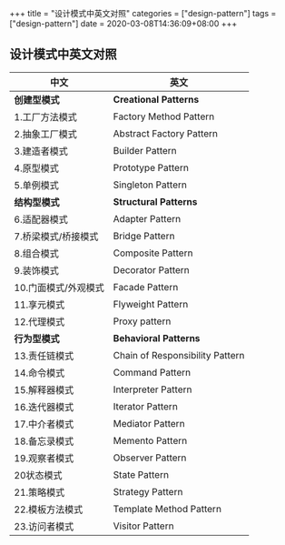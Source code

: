 +++
title = "设计模式中英文对照"
categories = ["design-pattern"]
tags = ["design-pattern"]
date = 2020-03-08T14:36:09+08:00
+++

## 设计模式中英文对照


中文|	英文
--- | ---
**创建型模式** | **Creational Patterns**
1.工厂方法模式|	Factory Method Pattern
2.抽象工厂模式|	Abstract Factory Pattern
3.建造者模式	|Builder Pattern
4.原型模式|	Prototype Pattern
5.单例模式|	Singleton Pattern
**结构型模式** | **Structural Patterns**
6.适配器模式|	Adapter Pattern
7.桥梁模式/桥接模式|	Bridge Pattern
8.组合模式|	Composite Pattern
9.装饰模式|	Decorator Pattern
10.门面模式/外观模式|	Facade Pattern
11.享元模式	|Flyweight Pattern
12.代理模式|	Proxy pattern
**行为型模式** | **Behavioral Patterns**
13.责任链模式	|Chain of Responsibility Pattern
14.命令模式|	Command Pattern
15.解释器模式|	Interpreter Pattern
16.迭代器模式|	Iterator Pattern
17.中介者模式|	Mediator Pattern
18.备忘录模式|	Memento Pattern
19.观察者模式|	Observer Pattern
20状态模式|	State Pattern
21.策略模式|	Strategy Pattern
22.模板方法模式|	Template Method Pattern
23.访问者模式|	Visitor Pattern

